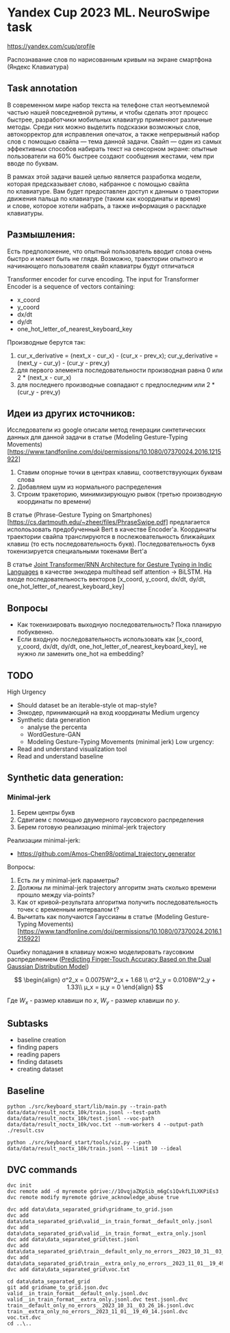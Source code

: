 # Yandex Cup 2023 ML. NeuroSwipe task

https://yandex.com/cup/profile

Распознавание слов по&nbsp;нарисованным кривым на&nbsp;экране смартфона (Яндекс Клавиатура)

## Task annotation
<p>В&nbsp;современном мире набор текста на&nbsp;телефоне стал неотъемлемой частью нашей повседневной рутины, и&nbsp;чтобы сделать этот процесс быстрее, разработчики мобильных клавиатур применяют различные методы. Среди них можно выделить подсказки возможных слов, автокорректор для исправления опечаток, а&nbsp;также непрерывный набор слов с&nbsp;помощью свайпа&nbsp;— тема данной задачи. Свайп&nbsp;— один из&nbsp;самых эффективных способов набирать текст на&nbsp;сенсорном экране: опытные пользователи на&nbsp;60% быстрее создают сообщения жестами, чем при вводе по&nbsp;буквам.
</p>
<p>В&nbsp;рамках этой задачи вашей целью является разработка модели, которая предсказывает слово, набранное с&nbsp;помощью свайпа по&nbsp;клавиатуре. Вам будет предоставлен доступ к&nbsp;данным о&nbsp;траектории движения пальца по&nbsp;клавиатуре (таким как координаты и&nbsp;время) и&nbsp;слове, которое хотели набрать, а&nbsp;также информация о&nbsp;раскладке клавиатуры.
</p>


## Размышления:
Есть предположение, что опытный пользователь вводит слова очень быстро и может быть не глядя. Возможно, траектории опытного и  начинающего пользователя свайп клавиатры будут отличаться

Transformer encoder for curve encoding. The input for Transformer Encoder is a sequence of vectors containing:
* x_coord
* y_coord
* dx/dt
* dy/dt
* one_hot_letter_of_nearest_keyboard_key

Производные берутся так:
1. cur_x_derivative = (next_x - cur_x) - (cur_x - prev_x); cur_y_derivative = (next_y - cur_y) - (cur_y - prev_y)
2. для первого элемента последовательности производная равна 0 или 2 * (next_x - cur_x)
3. для последнего производные совпадают с предпоследним или 2 * (cur_y - prev_y)


## Идеи из других источников:

Исследователи из google описали метод генерации синтетических данных для данной задачи в статье (Modeling Gesture-Typing Movements)[https://www.tandfonline.com/doi/permissions/10.1080/07370024.2016.1215922]
1. Ставим опорные точки в центрах клавиш, соответствуующих буквам слова
2. Добавляем шум из нормального распределения
3. Строим тракеторию, минимизирующую рывок (третью производную координаты по времени)


В статье (Phrase-Gesture Typing on Smartphones)[https://cs.dartmouth.edu/~zheer/files/PhraseSwipe.pdf] предлагается исполоьзовать предобученный Bert в качестве Encoder'а. Координаты траектории свайпа транслируются в послежовательность ближайших клавиш (то есть последовательность букв). Последовательность букв токенизируется специальными токенами Bert'а

В статье [Joint Transformer/RNN Architecture for Gesture Typing in Indic Languages](https://aclanthology.org/2020.coling-main.87.pdf) в качестве энкодера multihead self attention -> BiLSTM. На входе последовательность векторов [x_coord, y_coord, dx/dt, dy/dt, one_hot_letter_of_nearest_keyboard_key]

## Вопросы
* Как токенизировать выходную последовательность? Пока планирую побуквенно.
* Если входную последовательность использовать как [x_coord, y_coord, dx/dt, dy/dt, one_hot_letter_of_nearest_keyboard_key], не нужно ли заменить one_hot на embedding?

## TODO
High Urgency
* Should dataset be an iterable-style ot map-style?
* Энкодер, принимающий на вход координаты
Medium urgency
* Synthetic data generation
    * analyse the percenta
    * WordGesture-GAN
    * Modeling Gesture-Typing Movements (minimal jerk)
Low urgency:
* Read and understand visualization tool
* Read and understand baseline


## Synthetic data generation:
### Minimal-jerk
1. Берем центры букв
2. Сдвигаем с помощью двумерного гаусовского распределения
3. Берем готовую реализацию minimal-jerk trajectory

Реализации minimal-jerk:
* https://github.com/Amos-Chen98/optimal_trajectory_generator

Вопросы:
1. Есть ли у minimal-jerk параметры?
2. Должны ли minimal-jerk trajectory алгоритм знать сколько времени прошло между via-points?
3. Как от кривой-результата алгоритма получить последовательность точек с временным интервалом t?
4. Вычитать как получаются Гауссианы в статье (Modeling Gesture-Typing Movements)[https://www.tandfonline.com/doi/permissions/10.1080/07370024.2016.1215922]

Ошибку попадания в клавишу можно моделировать гаусовким распределением ([Predicting Finger-Touch Accuracy Based on the Dual Gaussian Distribution Model](https://dl.acm.org/doi/pdf/10.1145/2984511.2984546))

$$
\begin{align}
σ^2_x = 0.0075W^2_x + 1.68 \\
σ^2_y = 0.0108W^2_y + 1.33\\
µ_x = µ_y = 0
\end{align}
$$

Где $W_x$ - размер клавиши по $x$, $W_y$ - размер клавиши по $y$.

## Subtasks
* baseline creation
* finding papers
* reading papers
* finding datasets
* creating dataset


## Baseline

```shell
python ./src/keyboard_start/lib/main.py --train-path data/data/result_noctx_10k/train.jsonl --test-path data/data/result_noctx_10k/test.jsonl --voc-path data/data/result_noctx_10k/voc.txt --num-workers 4 --output-path ./result.csv

python ./src/keyboard_start/tools/viz.py --path data/data/result_noctx_10k/train.jsonl --limit 10 --ideal
```

## DVC commands

```shell
dvc init
dvc remote add -d myremote gdrive://1OvqjaZKpSib_m6gCs1QvkfLILXKPiEs3
dvc remote modify myremote gdrive_acknowledge_abuse true

dvc add data\data_separated_grid\gridname_to_grid.json 
dvc add data\data_separated_grid\valid__in_train_format__default_only.jsonl 
dvc add data\data_separated_grid\valid__in_train_format__extra_only.jsonl 
dvc add data\data_separated_grid\test.jsonl 
dvc add data\data_separated_grid\train__default_only_no_errors__2023_10_31__03_26_16.jsonl
dvc add data\data_separated_grid\train__extra_only_no_errors__2023_11_01__19_49_14.jsonl
dvc add data\data_separated_grid\voc.txt

cd data\data_separated_grid
git add gridname_to_grid.json.dvc valid__in_train_format__default_only.jsonl.dvc valid__in_train_format__extra_only.jsonl.dvc test.jsonl.dvc train__default_only_no_errors__2023_10_31__03_26_16.jsonl.dvc train__extra_only_no_errors__2023_11_01__19_49_14.jsonl.dvc voc.txt.dvc
cd ..\..


```